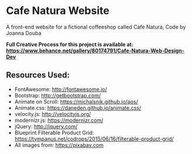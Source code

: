 # Cafe Natura Website
A front-end website for a fictional coffeeshop called Cafe Natura, Code by Joanna Douba

**Full Creative Process for this project is available at: https://www.behance.net/gallery/80174791/Cafe-Natura-Web-Design-Dev**

## Resources Used:
- FontAwesome: http://fontawesome.io/
- Bootstrap: http://getbootstrap.com/
- Animate on Scroll: https://michalsnik.github.io/aos/
- Animate.css: https://daneden.github.io/animate.css/
- velocity.js: http://velocityjs.org/
- modernizr.js: https://modernizr.com/
- jQuery: http://jquery.com/
- Blueprint Filterable Product Grid: https://tympanus.net/codrops/2015/06/16/filterable-product-grid/
- All images from: https://pixabay.com
